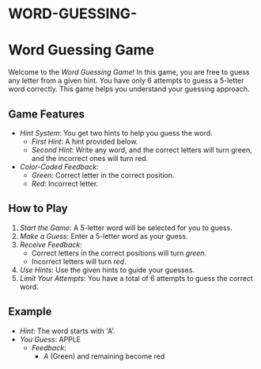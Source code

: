 # WORD-GUESSING-
# Word Guessing Game

Welcome to the *Word Guessing Game*! In this game, you are free to guess any letter from a given hint. You have only 6 attempts to guess a 5-letter word correctly. This game helps you understand your guessing approach.

## Game Features

- *Hint System*: You get two hints to help you guess the word.
  - *First Hint*: A hint provided below.
  - *Second Hint*: Write any word, and the correct letters will turn green, and the incorrect ones will turn red.
- *Color-Coded Feedback*: 
  - *Green*: Correct letter in the correct position.
  - *Red*: Incorrect letter.

## How to Play

1. *Start the Game*: A 5-letter word will be selected for you to guess.
2. *Make a Guess*: Enter a 5-letter word as your guess.
3. *Receive Feedback*: 
   - Correct letters in the correct positions will turn *green*.
   - Incorrect letters will turn *red*.
4. *Use Hints*: Use the given hints to guide your guesses.
5. *Limit Your Attempts*: You have a total of 6 attempts to guess the correct word.

## Example

- *Hint*: The word starts with 'A'.
- *You Guess*: APPLE
  - *Feedback*: 
    - *A* (Green) and remaining become red
